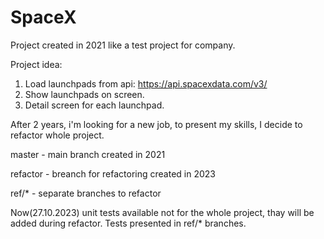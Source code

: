 # SpaceX

Project created in 2021 like a test project for company.

Project idea:
  1. Load launchpads from api: https://api.spacexdata.com/v3/
  2. Show launchpads on screen.
  3. Detail screen for each launchpad.

After 2 years, i'm looking for a new job, to present my skills, I decide to refactor whole project.

master - main branch created in 2021

refactor - breanch for refactoring created in 2023	

ref/* - separate branches to refactor

Now(27.10.2023) unit tests available not for the whole project, thay will be added during refactor. Tests presented in ref/* branches.
